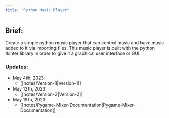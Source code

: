 ```yaml
---
title: "Python Music Player"
---
```


## Brief:

Create a simple python music player that can control music and have music added to it via importing files. This music player is built with the python tkinter library in order to give it a graphical user interface or GUI.

### Updates:
- May 4th, 2023:
	- [[notes/Version-1|Version-1]]
- May 12th, 2023:
	- [[notes/Version-2|Version-2]]
- May 19th, 2023:
	- [[notes/Pygame-Mixer-Documentation|Pygame-Mixer-Documentation]]